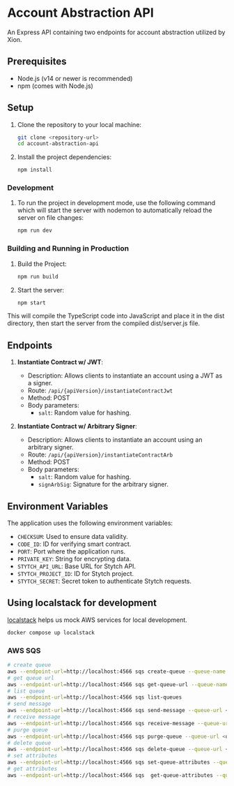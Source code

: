 # Account Abstraction API

An Express API containing two endpoints for account abstraction utilized by Xion.

## Prerequisites

- Node.js (v14 or newer is recommended)
- npm (comes with Node.js)



## Setup

1. Clone the repository to your local machine:
   ```bash
   git clone <repository-url>
   cd account-abstraction-api
   ```

2. Install the project dependencies:
   ```bash
   npm install
   ```

### Development

1. To run the project in development mode, use the following command which will start the server with nodemon to automatically reload the server on file changes:
    ```bash
    npm run dev
    ```

### Building and Running in Production

1. Build the Project:
   ```bash
   npm run build
   ```

2. Start the server:
   ```bash
   npm start
   ```

This will compile the TypeScript code into JavaScript and place it in the dist directory, then start the server from the compiled dist/server.js file.


## Endpoints

1. **Instantiate Contract w/ JWT**:
   - Description: Allows clients to instantiate an account using a JWT as a signer.
   - Route: `/api/{apiVersion}/instantiateContractJwt`
   - Method: POST
   - Body parameters: 
     - `salt`: Random value for hashing.

2. **Instantiate Contract w/ Arbitrary Signer**:
   - Description: Allows clients to instantiate an account using an arbitrary signer.
   - Route: `/api/{apiVersion}/instantiateContractArb`
   - Method: POST
   - Body parameters: 
     -  `salt`: Random value for hashing.
     -  `signArbSig`: Signature for the arbitrary signer.

## Environment Variables

The application uses the following environment variables:

- `CHECKSUM`: Used to ensure data validity.
- `CODE_ID`: ID for verifying smart contract.
- `PORT`: Port where the application runs.
- `PRIVATE_KEY`: String for encrypting data.
- `STYTCH_API_URL`: Base URL for Stytch API.
- `STYTCH_PROJECT_ID`: ID for Stytch project.
- `STYTCH_SECRET`: Secret token to authenticate Stytch requests.

## Using localstack for development

[localstack](https://github.com/localstack/localstack) helps us mock AWS services for local development.

```bash
docker compose up localstack
```

### AWS SQS

```bash
# create queue
aws --endpoint-url=http://localhost:4566 sqs create-queue --queue-name my-test-queue
# get queue url
aws --endpoint-url=http://localhost:4566 sqs get-queue-url --queue-name <queue-name>
# list queue
aws --endpoint-url=http://localhost:4566 sqs list-queues
# send message
aws --endpoint-url=http://localhost:4566 sqs send-message --queue-url <queue-url> --message-body <message>
# receive message
aws --endpoint-url=http://localhost:4566 sqs receive-message --queue-url <queue-url>
# purge queue
aws --endpoint-url=http://localhost:4566 sqs purge-queue --queue-url <queue-url>
# delete queue
aws --endpoint-url=http://localhost:4566 sqs delete-queue --queue-url <queue-url>
# set attributes
aws --endpoint-url=http://localhost:4566 sqs set-queue-attributes --queue-url=<queue-url> --attributes file://<file-name>.json
# get attributes
aws --endpoint-url=http://localhost:4566 sqs  get-queue-attributes --queue-url=<queue-url>
```
